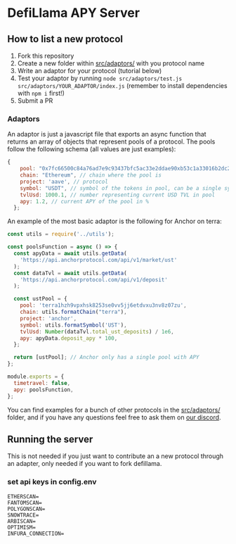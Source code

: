 # DefiLlama APY Server

## How to list a new protocol
1. Fork this repository
2. Create a new folder within [src/adaptors/](src/adaptors/) with you protocol name
3. Write an adaptor for your protocol (tutorial below)
4. Test your adaptor by running `node src/adaptors/test.js src/adaptors/YOUR_ADAPTOR/index.js` (remember to install dependencies with `npm i` first!)
5. Submit a PR

### Adaptors
An adaptor is just a javascript file that exports an async function that returns an array of objects that represent pools of a protocol. The pools follow the following schema (all values are just examples):
```js
{
    pool: "0x7fc66500c84a76ad7e9c93437bfc5ac33e2ddae90xb53c1a33016b2dc2ff3653530bff1848a515c8c5", // unique identifier for the pool
    chain: "Ethereum", // chain where the pool is
    project: 'aave', // protocol
    symbol: "USDT", // symbol of the tokens in pool, can be a single symbol if pool is single-sided or multiple symbols (eg: USDT-ETH) if it's an LP
    tvlUsd: 1000.1, // number representing current USD TVL in pool
    apy: 1.2, // current APY of the pool in %
  };
```

An example of the most basic adaptor is the following for Anchor on terra:
```js
const utils = require('../utils');

const poolsFunction = async () => {
  const apyData = await utils.getData(
    'https://api.anchorprotocol.com/api/v1/market/ust'
  );
  const dataTvl = await utils.getData(
    'https://api.anchorprotocol.com/api/v1/deposit'
  );

  const ustPool = {
    pool: 'terra1hzh9vpxhsk8253se0vv5jj6etdvxu3nv8z07zu',
    chain: utils.formatChain("terra"),
    project: 'anchor',
    symbol: utils.formatSymbol('UST'),
    tvlUsd: Number(dataTvl.total_ust_deposits) / 1e6,
    apy: apyData.deposit_apy * 100,
  };

  return [ustPool]; // Anchor only has a single pool with APY
};

module.exports = {
  timetravel: false,
  apy: poolsFunction,
};
```

You can find examples for a bunch of other protocols in the [src/adaptors/](src/adaptors/) folder, and if you have any questions feel free to ask them on [our discord](https://discord.gg/defillama).

## Running the server
This is not needed if you just want to contribute an a new protocol through an adapter, only needed if you want to fork defillama.

### set api keys in config.env
```
ETHERSCAN=
FANTOMSCAN=
POLYGONSCAN=
SNOWTRACE=
ARBISCAN=
OPTIMISM=
INFURA_CONNECTION=
```